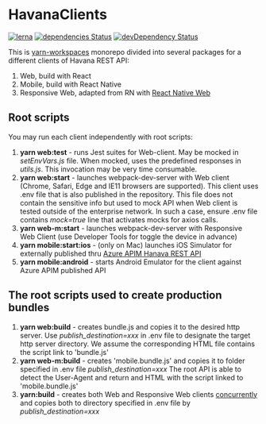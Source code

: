 # HavanaClients

[![lerna](https://img.shields.io/badge/maintained%20with-lerna-cc00ff.svg)](https://lerna.js.org/)
[![dependencies Status](https://david-dm.org/Tel-Aviv/HavanaClients/status.svg)](https://david-dm.org/Tel-Aviv/HavanaClients)
[![devDependency Status](https://david-dm.org/Tel-Aviv/HavanaClients/dev-status.svg)](https://david-dm.org//Tel-Aviv/HavanaClients#info=devDependencies)


This is [yarn-workspaces](https://classic.yarnpkg.com/en/docs/workspaces/) monorepo divided into several packages for a different clients of Havana REST API:
1. Web, build with React
2. Mobile, build with React Native
3. Responsive Web, adapted from RN with [React Native Web](https://github.com/necolas/react-native-web)

## Root scripts
You may run each client independently with root scripts:
1. **yarn web:test** - runs Jest suites for Web-client. May be mocked in *setEnvVars.js* file. When mocked, uses the predefined responses in *utils.js*. This invocation may be very time consumable.
2. **yarn web:start** - launches webpack-dev-server with Web client (Chrome, Safari, Edge and IE11 browsers are supported). This client uses .env file that is also published in the repository. This file does not contain the sensitive info but used to mock API when Web client is tested outside of the enterprise network. In such a case, ensure .env file contains *mock=true* line that activates mocks for axios calls.
3. **yarn web-m:start** - launches webpack-dev-server with Responsive Web Client (use Developer Tools for toggle the device in advance)
4. **yarn mobile:start:ios** - (only on Mac) launches iOS Simulator for externally published thru [Azure APIM Hanava REST API](https://apiportal.tel-aviv.gov.il/docs/services/presenceserver/operations/daysoff)
4. **yarn mobile:android** - starts Android Emulator for the client against Azure APIM published API

## The root scripts used to create production bundles
1. **yarn web:build** - creates bundle.js and copies it to the desired http server. Use *publish_destination=xxx* in .env file to designate the target http server directory. We assume the corresponding HTML file contains the script link to 'bundle.js'
2. **yarn web-m:build** - creates 'mobile.bundle.js' and copies it to folder specified in .env file *publish_destination=xxx*
The root API is able to detect the User-Agent and return and HTML with the script linked to 'mobile.bundle.js'
3. **yarn:build** - creates both Web and Responsive Web clients [concurrently](https://www.npmjs.com/package/concurrently) and copies both to directory specified in .env file by *publish_destination=xxx*

